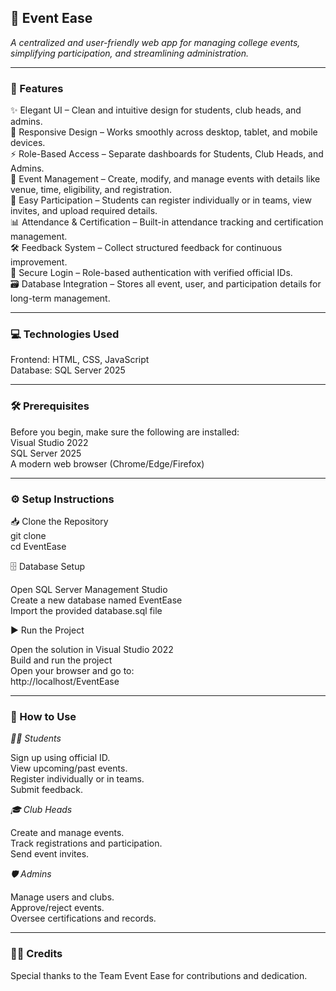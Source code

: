 <h2>🎉 Event Ease</h2>

*A centralized and user-friendly web app for managing college events, simplifying participation, and streamlining administration.*

_____________________________________________________________________________________________________________________________

<h3>🌟 Features</h3>

✨ Elegant UI – Clean and intuitive design for students, club heads, and admins.  
📱 Responsive Design – Works smoothly across desktop, tablet, and mobile devices.  
⚡ Role-Based Access – Separate dashboards for Students, Club Heads, and Admins.  
📅 Event Management – Create, modify, and manage events with details like venue, time, eligibility, and registration.  
📝 Easy Participation – Students can register individually or in teams, view invites, and upload required details.  
📊 Attendance & Certification – Built-in attendance tracking and certification management.  
🛠️ Feedback System – Collect structured feedback for continuous improvement.  
🔐 Secure Login – Role-based authentication with verified official IDs.  
🗃️ Database Integration – Stores all event, user, and participation details for long-term management.  
____________________________________________________________________________________________________________________________

<h3>💻 Technologies Used</h3>

Frontend: HTML, CSS, JavaScript   
Database: SQL Server 2025  
_____________________________________________________________________________________________________________________________

<h3>🛠️ Prerequisites</h3>

Before you begin, make sure the following are installed:  
Visual Studio 2022  
SQL Server 2025  
A modern web browser (Chrome/Edge/Firefox)  
_____________________________________________________________________________________________________________________________

<h3>⚙️ Setup Instructions</h3>

📥 Clone the Repository  
git clone <your-repo-link>  
cd EventEase  

🗄️ Database Setup  

Open SQL Server Management Studio  
Create a new database named EventEase  
Import the provided database.sql file  


▶️ Run the Project  

Open the solution in Visual Studio 2022  
Build and run the project  
Open your browser and go to:  
http://localhost/EventEase  

_____________________________________________________________________________________________________________________________

<h3>📌 How to Use</h3>

*👨‍🎓 Students*

Sign up using official ID.  
View upcoming/past events.  
Register individually or in teams.  
Submit feedback.  

*🎓 Club Heads*

Create and manage events.   
Track registrations and participation.     
Send event invites.    

*🛡️ Admins*

Manage users and clubs.    
Approve/reject events.    
Oversee certifications and records.   
_____________________________________________________________________________________________________________________________

<h3>👩‍💻 Credits</h3>

Special thanks to the Team Event Ease for contributions and dedication.

